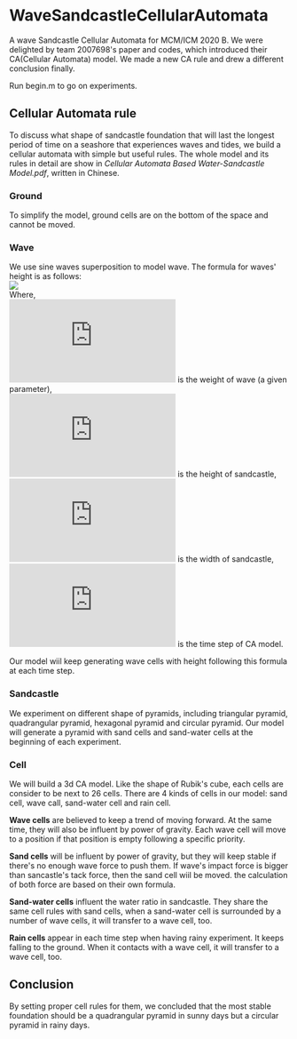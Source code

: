 # WaveSandcastleCellularAutomata
A wave Sandcastle Cellular Automata for MCM/ICM 2020 B. We were delighted by team 2007698's paper and codes, which introduced their CA(Cellular Automata) model. We made a new CA rule and drew a different conclusion finally.

Run begin.m to go on experiments.

## Cellular Automata rule
To discuss what shape of sandcastle foundation that will last the longest period of time on a seashore that experiences waves and tides, we build a cellular automata with simple but useful rules. The whole model and its rules in detail are show in *Cellular Automata Based Water-Sandcastle Model.pdf*, written in Chinese. 

### Ground
To simplify the model, ground cells are on the bottom of the space and cannot be moved.

### Wave
We use sine waves superposition to model wave. The formula for waves' height is as follows:    
![](http://latex.codecogs.com/svg.latex?h_w=\\begin{cases}max\\{w_wh(sin(\\frac{2\\pi}{d}i)+\\frac{sin(\\frac{\\pi}{d}i)}{1.8}),1\\},(4k+1)d<i<(4k+2)d,k=0,1,2,...\\\\0,else\\\\\\end{cases})    
Where,    
![](http://latex.codecogs.com/svg.latex?w_w) is the weight of wave (a given parameter),        
![](http://latex.codecogs.com/svg.latex?h) is the height of sandcastle,    
![](http://latex.codecogs.com/svg.latex?d) is the width of sandcastle,     
![](http://latex.codecogs.com/svg.latex?i) is the time step of CA model.

Our model wiil keep generating wave cells with height following this formula at each time step.

### Sandcastle
We experiment on different shape of pyramids, including triangular pyramid, quadrangular pyramid, hexagonal pyramid and circular pyramid. Our model will generate a pyramid with sand cells and sand-water cells at the beginning of each experiment.

### Cell
We will build a 3d CA model. Like the shape of Rubik's cube, each cells are consider to be next to 26 cells. There are 4 kinds of cells in our model: sand cell, wave call, sand-water cell and rain cell. 

**Wave cells** are believed to keep a trend of moving forward. At the same time, they will also be influent by power of gravity. Each wave cell will move to a position if that position is empty following a specific priority.

**Sand cells** will be influent by power of gravity, but they will keep stable if there's no enough wave force to push them. If wave's impact force is bigger than sancastle's tack force, then the sand cell wiil be moved. the calculation of both force are based on their own formula.

**Sand-water cells** influent the water ratio in sandcastle. They share the same cell rules with sand cells, when a sand-water cell is surrounded by a number of wave cells, it will transfer to a wave cell, too.

**Rain cells** appear in each time step when having rainy experiment. It keeps falling to the ground. When it contacts with a wave cell, it will transfer to a wave cell, too.

## Conclusion
By setting proper cell rules for them, we concluded that the most stable foundation should be a quadrangular pyramid in sunny days but a circular pyramid in rainy days.
